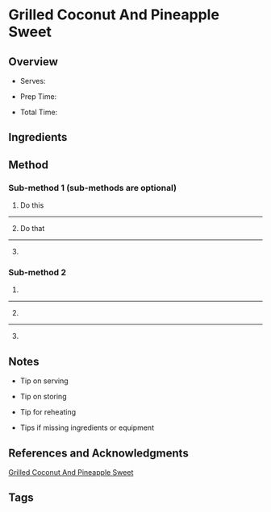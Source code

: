 # Grilled Coconut And Pineapple Sweet

## Overview

- Serves:

- Prep Time:

- Total Time:

## Ingredients



## Method

### Sub-method 1 (sub-methods are optional)

1. Do this
---
2. Do that
---
3.

### Sub-method 2

1.
---
2.
---
3.

## Notes

- Tip on serving

- Tip on storing

- Tip for reheating

- Tips if missing ingredients or equipment

## References and Acknowledgments

[Grilled Coconut And Pineapple Sweet](http://www.closetcooking.com/2015/06/grilled-coconut-and-pineapple-sweet.html)

## Tags


